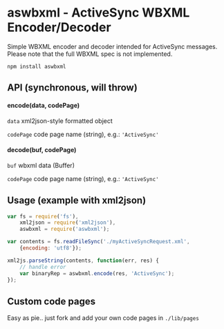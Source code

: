 # aswbxml - ActiveSync WBXML Encoder/Decoder

Simple WBXML encoder and decoder intended for ActiveSync messages.
Please note that the full WBXML spec is not implemented.

```
npm install aswbxml
```

## API (synchronous, will throw)

#### encode(data, codePage)


```data``` xml2json-style formatted object

```codePage``` code page name (string), e.g.: ```'ActiveSync'```

#### decode(buf, codePage)


```buf``` wbxml data (Buffer)

```codePage``` code page name (string), e.g.: ```'ActiveSync'```

## Usage (example with xml2json)

```javascript
var fs = require('fs'),
	xml2json = require('xml2json'),
	aswbxml = require('aswbxml');

var contents = fs.readFileSync('./myActiveSyncRequest.xml',
	{encoding: 'utf8'});

xml2js.parseString(contents, function(err, res) {
	// handle error
	var binaryRep = aswbxml.encode(res, 'ActiveSync');
});
```

## Custom code pages

Easy as pie.. just fork and add your own code pages in ```./lib/pages```
